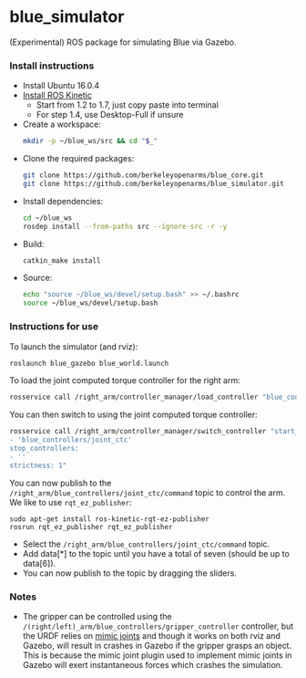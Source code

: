 # blue_simulator
(Experimental) ROS package for simulating Blue via Gazebo.

### Install instructions

- Install Ubuntu 16.0.4
- [Install ROS Kinetic](http://wiki.ros.org/kinetic/Installation/Ubuntu)
  - Start from 1.2 to 1.7, just copy paste into terminal 
  - For step 1.4, use Desktop-Full if unsure
- Create a workspace:
  ```bash
  mkdir -p ~/blue_ws/src && cd "$_"
  ```
- Clone the required packages:
  ```bash
  git clone https://github.com/berkeleyopenarms/blue_core.git
  git clone https://github.com/berkeleyopenarms/blue_simulator.git
  ```
- Install dependencies:
  ```bash
  cd ~/blue_ws
  rosdep install --from-paths src --ignore-src -r -y
  ```
- Build:
  ```bash
  catkin_make install
  ```
- Source:
  ```bash
  echo "source ~/blue_ws/devel/setup.bash" >> ~/.bashrc
  source ~/blue_ws/devel/setup.bash
  ```

### Instructions for use
To launch the simulator (and rviz):
```bash
roslaunch blue_gazebo blue_world.launch
```

To load the joint computed torque controller for the right arm:
```bash
rosservice call /right_arm/controller_manager/load_controller "blue_controllers/joint_ctc"
```

You can then switch to using the joint computed torque controller:

```bash
rosservice call /right_arm/controller_manager/switch_controller "start_controllers:
- 'blue_controllers/joint_ctc'
stop_controllers:
- ''
strictness: 1"
```

You can now publish to the `/right_arm/blue_controllers/joint_ctc/command` topic to control the arm. We like to use `rqt_ez_publisher`:
```
sudo apt-get install ros-kinetic-rqt-ez-publisher
rosrun rqt_ez_publisher rqt_ez_publisher
```
* Select the `/right_arm/blue_controllers/joint_ctc/command` topic.
* Add data[*] to the topic until you have a total of seven (should be up to data[6]).
* You can now publish to the topic by dragging the sliders.

### Notes
* The gripper can be controlled using the `/(right/left)_arm/blue_controllers/gripper_controller` controller, but the URDF relies on [mimic joints](http://wiki.ros.org/urdf/XML/joint) and though it works on both rviz and Gazebo, will result in crashes in Gazebo if the gripper grasps an object. This is because the mimic joint plugin used to implement mimic joints in Gazebo will exert instantaneous forces which crashes the simulation.
